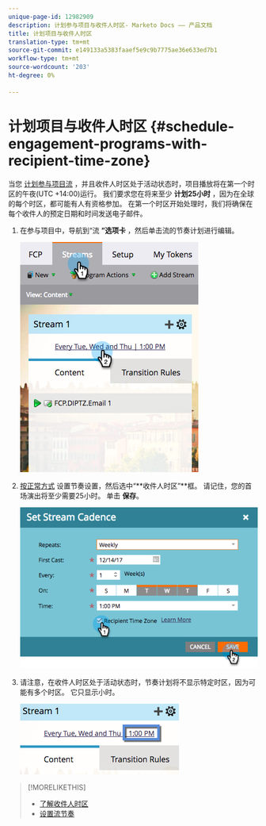 ```yaml
---
unique-page-id: 12982909
description: 计划参与项目与收件人时区- Marketo Docs —— 产品文档
title: 计划项目与收件人时区
translation-type: tm+mt
source-git-commit: e149133a5383faaef5e9c9b7775ae36e633ed7b1
workflow-type: tm+mt
source-wordcount: '203'
ht-degree: 0%

---
```



# 计划项目与收件人时区 {#schedule-engagement-programs-with-recipient-time-zone}

当您 [计划参与项目流](https://docs.marketo.com/display/DOCS/Schedule+Engagement+Programs+for+Recipient+Time+Zones) ，并且收件人时区处于活动状态时，项目播放将在第一个时区的午夜(UTC +14:00)运行。 我们要求您在将来至少 **计划25小时** ，因为在全球的每个时区，都可能有人有资格参加。 在第一个时区开始处理时，我们将确保在每个收件人的预定日期和时间发送电子邮件。

1. 在参与项目中，导航到“流 **”选项卡** ，然后单击流的节奏计划进行编辑。

   ![](assets/image2017-12-5-13-3a36-3a21.png)

1. [按正常方式](../../../../../product-docs/email-marketing/drip-nurturing/engagement-program-streams/set-stream-cadence.md) 设置节奏设置，然后选中“**收件人时区”**框。 请记住，您的首场演出将至少需要25小时。 单击 **保存**。

   ![](assets/image2017-12-5-13-3a50-3a32.png)

1. 请注意，在收件人时区处于活动状态时，节奏计划将不显示特定时区，因为可能有多个时区。 它只显示小时。

   ![](assets/image2017-12-5-13-3a56-3a21.png)

>[!MORELIKETHIS]
>
>* [了解收件人时区](../../../../../product-docs/email-marketing/email-programs/email-program-actions/scheduling-with-recipient-time-zone/understanding-recipient-time-zone.md)
>* [设置流节奏](../../../../../product-docs/email-marketing/drip-nurturing/engagement-program-streams/set-stream-cadence.md)

>



